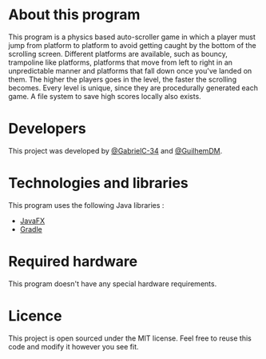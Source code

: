 # About this program
This program is a physics based auto-scroller game in which a player must jump from platform to platform to avoid getting caught by the bottom of the scrolling screen. Different platforms are available, such as bouncy, trampoline like platforms, platforms that move from left to right in an unpredictable manner and platforms that fall down once you've landed on them. The higher the players goes in the level, the faster the scrolling becomes. Every level is unique, since they are procedurally generated each game. A file system to save high scores locally also exists.

# Developers
This project was developed by [@GabrielC-34](https://github.com/GabrielC-34) and [@GuilhemDM](https://github.com/GuilhemDM).

# Technologies and libraries
This program uses the following Java libraries :
- [JavaFX](https://openjfx.io/)
- [Gradle](https://gradle.org/)

# Required hardware
This program doesn't have any special hardware requirements.

# Licence
This project is open sourced under the MIT license. Feel free to reuse this code and modify it however you see fit.
